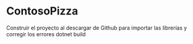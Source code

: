 # ContosoPizza
Construir el proyecto al descargar de Github para importar las librerías y corregir los errores
dotnet build
